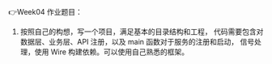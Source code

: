 👉Week04 作业题目：
1. 按照自己的构想，写一个项目，满足基本的目录结构和工程，
代码需要包含对数据层、业务层、API 注册，以及 main 函数对于服务的注册和启动，
信号处理，使用 Wire 构建依赖。可以使用自己熟悉的框架。

